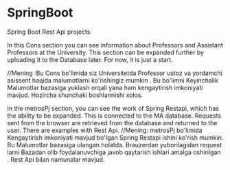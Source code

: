 # SpringBoot
Spring Boot Rest Api projects

In this Cons section you can see information about Professors and Assistant Professors at the University. This section can be expanded further by uploading it to the Database later. For now, it is just a start.

//Mening :Bu Cons bo'limida siz Universitetda Professor ustoz va yordamchi asissent haqida malumotlarni ko'rishingiz mumkin . Bu bo'limni Keyinchalik Malumotlar bazasiga yuklash orqali yana ham kengaytirish imkoniyati mavjud. Hozircha shunchaki boshlannishi xolos.


In the metrosPj section, you can see the work of Spring Restapi, which has the ability to be expanded. This is connected to the MA database. Requests sent from the browser are retrieved from the database and returned to the user. There are examples with Rest Api.
//Mening: metrosPj bo'limida Kengaytirish imkoniyati mavjud bo'lgan Spring Restapi ishini ko'rish mumkin. Bu Malumotlar bazasiga ulangan holatda. Brauzerdan yuborilagidan request larni Bazadan olib foydalanuvchiga javob qaytarish ishlari amalga oshirilgan . Rest Api bilan namunalar mavjud.
